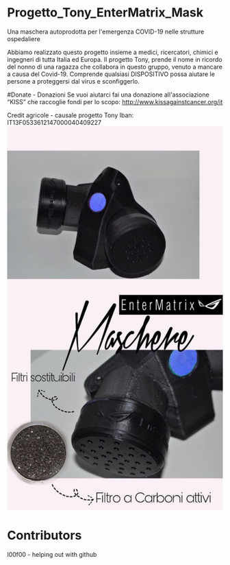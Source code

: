 # Progetto_Tony_EnterMatrix_Mask
 Una maschera autoprodotta per l'emergenza COVID-19 nelle strutture ospedaliere
 
Abbiamo realizzato questo progetto insieme a medici, ricercatori, chimici e  ingegneri di tutta Italia ed Europa. 
Il progetto Tony, prende il nome in ricordo del nonno di una ragazza che collabora in questo gruppo, venuto a mancare a causa del Covid-19. Comprende qualsiasi DISPOSITIVO  possa aiutare le persone a proteggersi dal virus e  sconfiggerlo.

#Donate - Donazioni
Se vuoi aiutarci fai una donazione all'associazione “KISS” che raccoglie fondi per lo scopo: 
http://www.kissagainstcancer.org/it

Credit agricole - causale progetto Tony
Iban: IT13F0533612147000040409227
![Image the Mask](https://github.com/Nick085/Progetto_Tony_EnterMatrix_Mask/blob/master/photo_2020-03-26_15-05-38.jpg)
# Contributors

l00f00 - helping out with github

